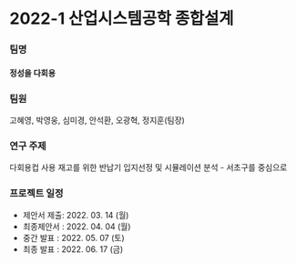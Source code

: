 <h1>2022-1 산업시스템공학 종합설계</h1>

<h3>팀명</h3>
  <h4>정성을 다회용</h4>

<h3>팀원</h3>
  <p>고혜영, 박영웅, 심미경, 안석환, 오광혁, 정지훈(팀장)</p>

<h3>연구 주제</h3>
  <p>다회용컵 사용 재고를 위한 반납기 입지선정 및 시뮬레이션 분석 - 서초구를 중심으로</p>

<h3>프로젝트 일정</h3>
<ul>
  <li>제안서 제출: 2022. 03. 14 (월)</li>
  <li>최종제안서 : 2022. 04. 04 (월)</li>
  <li>중간 발표 : 2022. 05. 07 (토)</li>
  <li>최종 발표 : 2022. 06. 17 (금)</li>
</ul>
